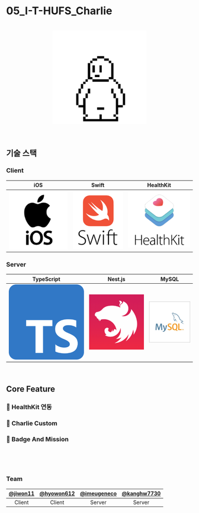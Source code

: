 # 05_I-T-HUFS_Charlie

<p align="center">
  <br>
  <img src="./images/logo.gif" width="50%">
  <br>
</p>


<br>

## 기술 스택
### Client
| iOS |  Swift  |  HealthKit   |
| :--------: | :------: | :-----: |
|   ![iOS]    | ![swift] | ![healthKit] |

### Server
| TypeScript |  Nest.js   |  MySQL   |
| :--------: | :------: | :-----: |
|   ![ts]    | ![Nest] | ![mysql] |

<br>

## Core Feature

### 📌 HealthKit 연동


### 📌 Charlie Custom

### 📌 Badge And Mission



<br>


<p align="justify">

</p>

<br>

### Team
| [@jiwon11](https://github.com/jiwon11) |  [@hyowon612](https://github.com/hyowon612)   |  [@imeugeneco](https://github.com/imeugeneco)     | [@kanghw7730](https://github.com/kanghw7730) |
| :--------: | :------: | :-----: |  :-----: |
| Client |  Client   |  Server  | Server   | 

<br>

<!-- Stack Icon Refernces -->
[ts]: /images/stack/typescript.png
[Nest]: /images/stack/nestjs.png
[mysql]: /images/stack/mysql.jpg
[iOS]: /images/stack/ios.png
[swift]: /images/stack/swift.png
[healthKit]: /images/stack/healthKit.png